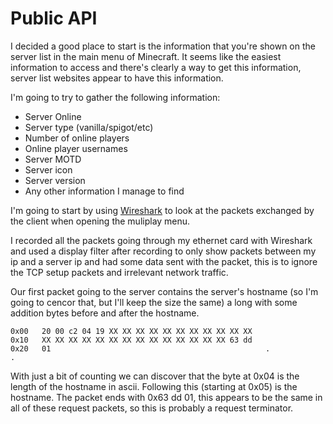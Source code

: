 # Public API
I decided a good place to start is the information that you're shown on the server list in the main menu of Minecraft. It seems like the easiest information to access and there's clearly a way to get this information, server list websites appear to have this information.

I'm going to try to gather the following information:
- Server Online
- Server type (vanilla/spigot/etc)
- Number of online players
- Online player usernames
- Server MOTD
- Server icon
- Server version
- Any other information I manage to find

I'm going to start by using [Wireshark](https://www.wireshark.org/#download) to look at the packets exchanged by the client when opening the muliplay menu.

I recorded all the packets going through my ethernet card with Wireshark and used a display filter after recording to only show packets between my ip and a server ip and had some data sent with the packet, this is to ignore the TCP setup packets and irrelevant network traffic.

Our first packet going to the server contains the server's hostname (so I'm going to cencor that, but I'll keep the size the same) a long with some addition bytes before and after the hostname.

```
0x00   20 00 c2 04 19 XX XX XX XX XX XX XX XX XX XX XX
0x10   XX XX XX XX XX XX XX XX XX XX XX XX XX XX 63 dd
0x20   01                                                .                                                .
```

With just a bit of counting we can discover that the byte at 0x04 is the length of the hostname in ascii. Following this (starting at 0x05) is the hostname. The packet ends with 0x63 dd 01, this appears to be the same in all of these request packets, so this is probably a request terminator.

